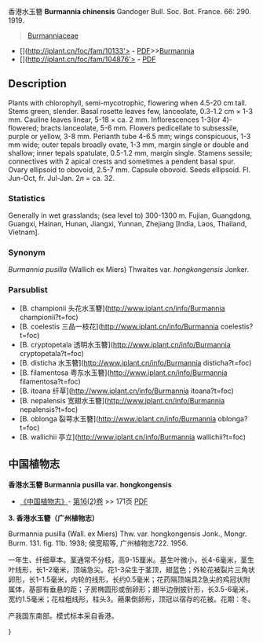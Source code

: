 香港水玉簪 **Burmannia chinensis** Gandoger Bull. Soc. Bot. France. 66: 290. 1919.

> [Burmanniaceae](http://www.iplant.cn/info/Burmanniaceae?t=foc)
* [](http://iplant.cn/foc/fam/10133'> - [PDF](http://iplant.cn/foc/pdf/Burmanniaceae.pdf)>>[Burmannia](http://www.iplant.cn/info/Burmannia?t=foc)
* [](http://iplant.cn/foc/fam/104876'> - [PDF](http://www.iplant.cn/foc/pdf/Burmannia.pdf)

## Description

Plants with chlorophyll, semi-mycotrophic, flowering when 4.5-20 cm tall. Stems green, slender. Basal rosette leaves few, lanceolate, 0.3-1.2 cm × 1-3 mm. Cauline leaves linear, 5-18 × ca. 2 mm. Inflorescences 1-3(or 4)-flowered; bracts lanceolate, 5-6 mm. Flowers pedicellate to subsessile, purple or yellow, 3-8 mm. Perianth tube 4-6.5 mm; wings conspicuous, 1-3 mm wide; outer tepals broadly ovate, 1-3 mm, margin single or double and shallow; inner tepals spatulate, 0.5-1.2 mm, margin single. Stamens sessile; connectives with 2 apical crests and sometimes a pendent basal spur. Ovary ellipsoid to obovoid, 2.5-7 mm. Capsule obovoid. Seeds ellipsoid. Fl. Jun-Oct, fr. Jul-Jan. 2*n* = ca. 32.

### Statistics
Generally in wet grasslands; (sea level to) 300-1300 m. Fujian, Guangdong, Guangxi, Hainan, Hunan, Jiangxi, Yunnan, Zhejiang [India, Laos, Thailand, Vietnam].

### Synonym
*Burmannia pusilla* (Wallich ex Miers) Thwaites var. *hongkongensis* Jonker.

### Parsublist

* [B.  championii  头花水玉簪](http://www.iplant.cn/info/Burmannia championii?t=foc)
* [B.  coelestis  三品一枝花](http://www.iplant.cn/info/Burmannia coelestis?t=foc)
* [B.  cryptopetala  透明水玉簪](http://www.iplant.cn/info/Burmannia cryptopetala?t=foc)
* [B.  disticha  水玉簪](http://www.iplant.cn/info/Burmannia disticha?t=foc)
* [B.  filamentosa  粤东水玉簪](http://www.iplant.cn/info/Burmannia filamentosa?t=foc)
* [B.  itoana  纤草](http://www.iplant.cn/info/Burmannia itoana?t=foc)
* [B.  nepalensis  宽翅水玉簪](http://www.iplant.cn/info/Burmannia nepalensis?t=foc)
* [B.  oblonga  裂萼水玉簪](http://www.iplant.cn/info/Burmannia oblonga?t=foc)
* [B.  wallichii  亭立](http://www.iplant.cn/info/Burmannia wallichii?t=foc)

## 中国植物志

**香港水玉簪 Burmannia pusilla var. hongkongensis**

* [《中国植物志》](http://www.iplant.cn/frps)- [第16(2)卷](http://www.iplant.cn/frps/vol/16(2)) >> 171页 [PDF](http://www.iplant.cn/frps/pdf/16(2)/171b.pdf)

**3. 香港水玉簪（广州植物志）**

Burmannia pusilla (Wall. ex Miers) Thw. var. hongkongensis Jonk., Mongr. Burm. 131. fig. 11b. 1938; 侯宽昭等, 广州植物志722. 1956.

一年生、纤细草本。茎通常不分枝，高9-15厘米。基生叶微小，长4-6毫米，茎生叶线形，长1-2毫米，顶端急尖。花1-3朵生于茎顶，翅蓝色；外轮花被裂片三角状卵形，长1-1.5毫米，内轮的线形，长约0.5毫米；花药隔顶端具2急尖的鸡冠状附属体，基部有垂悬的距；子房椭圆形或倒卵形；翅半边倒披针形，长3.5-6毫米，宽约1.5毫米；花柱粗线形，柱头3。蒴果倒卵形，顶冠以宿存的花被。花期：冬。

产我国东南部。模式标本采自香港。

}
